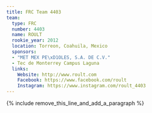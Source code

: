 ```yaml
---
title: FRC Team 4403
team:
  type: FRC
  number: 4403
  name: ROULT
  rookie_year: 2012
  location: Torreon, Coahuila, Mexico
  sponsors:
  - "MET MEX PE\xD1OLES, S.A. DE C.V."
  - Tec de Monterrey Campus Laguna
  links:
    Website: http://www.roult.com
    Facebook: https://www.facebook.com/roult
    Instagram: https://www.instagram.com/roult_4403
---
```


{% include remove_this_line_and_add_a_paragraph %}